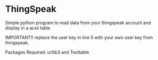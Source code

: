 # ThingSpeak
Simple python program to read data from your thingspeak account and display in a acsii table


IMPORTANT!!
replace the user key in line 5 with your own user key from thingspeak.

Packages Required:
urllib3 and Texttable
